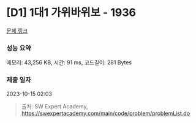 # [D1] 1대1 가위바위보 - 1936 

[문제 링크](https://swexpertacademy.com/main/code/problem/problemDetail.do?contestProbId=AV5PjKXKALcDFAUq) 

### 성능 요약

메모리: 43,256 KB, 시간: 91 ms, 코드길이: 281 Bytes

### 제출 일자

2023-10-15 02:03



> 출처: SW Expert Academy, https://swexpertacademy.com/main/code/problem/problemList.do